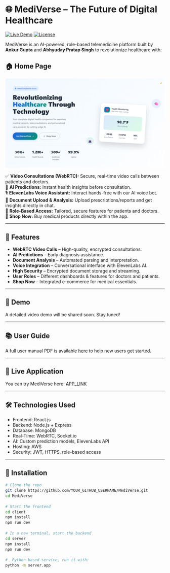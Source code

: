 # 🌐 MediVerse – The Future of Digital Healthcare

[![Live Demo](https://img.shields.io/badge/Live-Demo-brightgreen)](https://medixpert.netlify.app/)
[![License](https://img.shields.io/badge/license-MIT-blue.svg)](LICENSE)

MediVerse is an AI-powered, role-based telemedicine platform built by **Ankur Gupta** and **Abhyuday Pratap Singh** to revolutionize healthcare with:

## 🏠 Home Page

![Home Page](Home.png)


✅ **Video Consultations (WebRTC):** Secure, real-time video calls between patients and doctors.  
🧠 **AI Predictions:** Instant health insights before consultation.  
🎙 **ElevenLabs Voice Assistant:** Interact hands-free with our AI voice bot.  
📄 **Document Upload & Analysis:** Upload prescriptions/reports and get insights directly in chat.  
🔐 **Role-Based Access:** Tailored, secure features for patients and doctors.  
🛒 **Shop Now:** Buy medical products directly within the app.

---

## 🚀 Features

- **WebRTC Video Calls** – High-quality, encrypted consultations.
- **AI Predictions** – Early diagnosis assistance.
- **Document Analysis** – Automated parsing and interpretation.
- **Voice Integration** – Conversational interface with ElevenLabs AI.
- **High Security** – Encrypted document storage and streaming.
- **User Roles** – Different dashboards & features for doctors and patients.
- **Shop Now** – Integrated e-commerce for medical essentials.

---

## 📸 Demo

A detailed video demo will be shared soon. Stay tuned!

---

## 📚 User Guide

A full user manual PDF is available [here](https://drive.google.com/file/d/1tJwRuEg9FRfy-7qHhuxK0rZHVc4GfEHd/view?usp=sharing) to help new users get started.

---

## 🔗 Live Application

You can try MediVerse here: [APP_LINK](https://medixpert.netlify.app/)

---

## 🛠️ Technologies Used

- Frontend: React.js
- Backend: Node.js + Express
- Database: MongoDB
- Real-Time: WebRTC, Socket.io
- AI: Custom prediction models, ElevenLabs API
- Hosting: AWS 
- Security: JWT, HTTPS, role-based access

---

## 📂 Installation

```bash
# Clone the repo
git clone https://github.com/YOUR_GITHUB_USERNAME/MediVerse.git
cd MediVerse

# Start the frontend
cd client
npm install
npm run dev

# In a new terminal, start the backend
cd server
npm install
npm run dev

#  Python-based service, run it with:
python -m server.app

